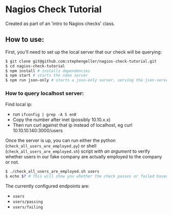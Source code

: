 # Nagios Check Tutorial

Created as part of an 'intro to Nagios checks' class.

## How to use:

First, you'll need to set up the local server that our check will be querying:

```bash
$ git clone git@github.com:stephengeller/nagios-check-tutorial.git
$ cd nagios-check-tutorial
$ npm install # installs dependencies
$ npm start # starts the ndoe server
$ npm run json-only # starts a json-only server, serving the json-server.json file
```

### How to query localhost server:
Find local ip:

- run `ifconfig | grep -A 5 en0`
- Copy the number after inet (possibly 10.10.x.x)
 - Then run curl against that ip instead of localhost, eg curl 10.10.10.140:3000/users


Once the server is up, you can run either the python (`check_all_users_are_employed.py`) or shell (`check_all_users_are_employed.sh`) script _with an argument_ to verify whether users in our fake company are actually employed to the company or not.

```bash
$ ./check_all_users_are_employed.sh users
$ echo $? # This will show you whether the check passes or failed based on the exit code
```

The currently configured endpoints are:

* `users`
* `users/passing`
* `users/failing`
